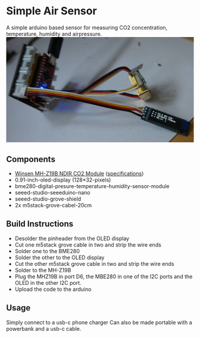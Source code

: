 # Simple Air Sensor
A simple arduino based sensor for measuring CO2 concentration, temperature, humidity and airpressure.
![Assembled Sensor](img/final_sensor.jpg?raw=true "Assembled Sensor")

## Components
* [Winsen MH-Z19B NDIR CO2 Module](img/MH-Z19B_k.jpg) ([specifications](doc/MH-Z19B.pdf))
* 0.91-inch-oled-display (128*32-pixels)
* bme280-digital-presure-temperature-humidity-sensor-module
* seeed-studio-seeeduino-nano
* seeed-studio-grove-shield
* 2x m5stack-grove-cabel-20cm

## Build Instructions
* Desolder the pinheader from the OLED display
* Cut one m5stack grove cable in two and strip the wire ends
* Solder one to the BME280
* Solder the other to the OLED display
* Cut the other m5stack grove cable in two and strip the wire ends
* Solder to the MH-Z19B
* Plug the MHZ19B in port D6, the MBE280 in one of the I2C ports and the OLED in the other I2C port.
* Upload the code to the arduino

## Usage
Simply connect to a usb-c phone charger
Can also be made portable with a powerbank and a usb-c cable.
